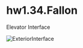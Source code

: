 # hw1.34.Fallon
Elevator Interface

![ExteriorInterface](https://user-images.githubusercontent.com/45009373/65208731-8e8d1300-da5b-11e9-8974-eac875cdd68d.jpg)
